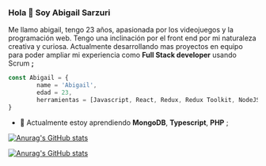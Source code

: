 ### Hola 👋 Soy Abigail Sarzuri

Me llamo abigail, tengo 23 años, apasionada por los videojuegos y la programación web. 
Tengo una inclinación por el front end por mi naturaleza creativa y curiosa. Actualmente desarrollando mas proyectos en equipo para poder ampliar mi experiencia como **Full Stack developer** usando Scrum **;**

```javascript
const Abigail = {
		name = 'Abigail',
		edad = 23,
		herramientas = [Javascript, React, Redux, Redux Toolkit, NodeJS, Express, PostgreSQL, Sequelize, CSS, HTML]
}
```

- 🌱 Actualmente estoy aprendiendo **MongoDB**, **Typescript**, **PHP** ;

[![Anurag's GitHub stats](https://github-readme-stats.vercel.app/api/top-langs/?username=abigailsc&hide=html&layout=compact&theme=dark)](https://github.com/anuraghazra/github-readme-stats)

[![Anurag's GitHub stats](https://github-readme-stats.vercel.app/api?username=abigailsc&theme=dark&show_icons=true)](https://github.com/anuraghazra/github-readme-stats)
